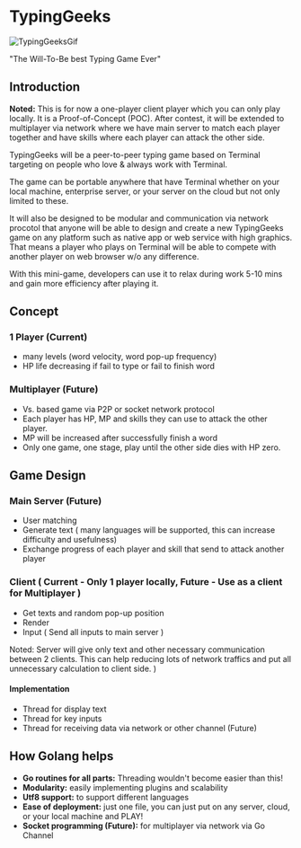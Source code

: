 TypingGeeks
================

![TypingGeeksGif](https://github.com/gophergala/TypingGeeks/blob/master/TypingGeeks.gif)

"The Will-To-Be best Typing Game Ever"

## Introduction

__Noted:__ This is for now a one-player client player which you can only play locally. It is a Proof-of-Concept (POC).  After contest, it will be extended to multiplayer via network where we have main server to match each player together and have skills where each player can attack the other side.

TypingGeeks will be a peer-to-peer typing game based on Terminal targeting on people who love & always work with Terminal.

The game can be portable anywhere that have Terminal whether on your local machine, enterprise server, or your server on the cloud but not only limited to these.

It will also be designed to be modular and communication via network procotol that anyone will be able to design and create a new TypingGeeks game on any platform such as native app or web service with high graphics. That means a player who plays on Terminal will be able to compete with another player on web browser w/o any difference.

With this mini-game, developers can use it to relax during work 5-10 mins and gain more efficiency after playing it.

## Concept

### 1 Player (Current)
- many levels (word velocity, word pop-up frequency)
- HP life decreasing if fail to type or fail to finish word

### Multiplayer (Future)
- Vs. based game via P2P or socket network protocol
- Each player has HP, MP and skills they can use to attack the other player.
- MP will be increased after successfully finish a word
- Only one game, one stage, play until the other side dies with HP zero.

## Game Design

### Main Server (Future)

- User matching
- Generate text ( many languages will be supported, this can increase difficulty and usefulness)
- Exchange progress of each player and skill that send to attack another player

### Client ( Current - Only 1 player locally, Future - Use as a client for Multiplayer )

- Get texts and random pop-up position
- Render
- Input ( Send all inputs to main server )

Noted: Server will give only text and other necessary communication between 2 clients. This can help reducing lots of network traffics and put all unnecessary calculation to client side. )

#### Implementation

- Thread for display text
- Thread for key inputs
- Thread for receiving data via network or other channel (Future)

## How Golang helps

- __Go routines for all parts:__ Threading wouldn't become easier than this!
- __Modularity:__ easily implementing plugins and scalability
- __Utf8 support:__ to support different languages
- __Ease of deployment:__ just one file, you can just put on any server, cloud, or your local machine and PLAY!
- __Socket programming (Future):__ for multiplayer via network via Go Channel
